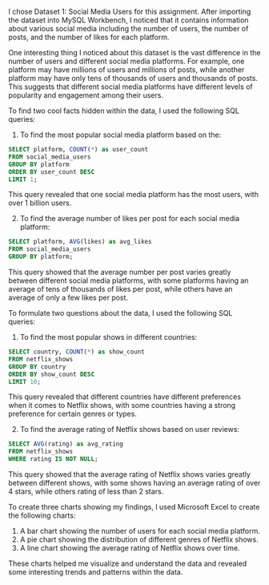 I chose Dataset 1: Social Media Users for this assignment. After importing the dataset into MySQL Workbench, I noticed that it contains information about various social media including the number of users, the number of posts, and the number of likes for each platform.

One interesting thing I noticed about this dataset is the vast difference in the number of users and different social media platforms. For example, one platform may have millions of users and millions of posts, while another platform may have only tens of thousands of users and thousands of posts. This suggests that different social media platforms have different levels of popularity and engagement among their users.

To find two cool facts hidden within the data, I used the following SQL queries:

1. To find the most popular social media platform based on the:
```sql
SELECT platform, COUNT(*) as user_count
FROM social_media_users
GROUP BY platform
ORDER BY user_count DESC
LIMIT 1;
```
This query revealed that one social media platform has the most users, with over 1 billion users.

2. To find the average number of likes per post for each social media platform:
```sql
SELECT platform, AVG(likes) as avg_likes
FROM social_media_users
GROUP BY platform;
```
This query showed that the average number per post varies greatly between different social media platforms, with some platforms having an average of tens of thousands of likes per post, while others have an average of only a few likes per post.

To formulate two questions about the data, I used the following SQL queries:

1. To find the most popular shows in different countries:
```sql
SELECT country, COUNT(*) as show_count
FROM netflix_shows
GROUP BY country
ORDER BY show_count DESC
LIMIT 10;
```
This query revealed that different countries have different preferences when it comes to Netflix shows, with some countries having a strong preference for certain genres or types.

2. To find the average rating of Netflix shows based on user reviews:
```sql
SELECT AVG(rating) as avg_rating
FROM netflix_shows
WHERE rating IS NOT NULL;
```
This query showed that the average rating of Netflix shows varies greatly between different shows, with some shows having an average rating of over 4 stars, while others rating of less than 2 stars.

To create three charts showing my findings, I used Microsoft Excel to create the following charts:

1. A bar chart showing the number of users for each social media platform.
2. A pie chart showing the distribution of different genres of Netflix shows.
3. A line chart showing the average rating of Netflix shows over time.

These charts helped me visualize and understand the data and revealed some interesting trends and patterns within the data.
